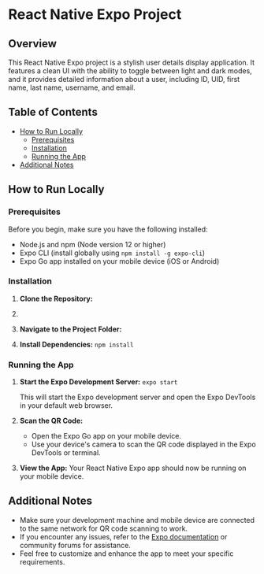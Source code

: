 # React Native Expo Project

## Overview

This React Native Expo project is a stylish user details display application. It features a clean UI with the ability to toggle between light and dark modes, and it provides detailed information about a user, including ID, UID, first name, last name, username, and email.

## Table of Contents

- [How to Run Locally](#how-to-run-locally)
  - [Prerequisites](#prerequisites)
  - [Installation](#installation)
  - [Running the App](#running-the-app)
- [Additional Notes](#additional-notes)

## How to Run Locally

### Prerequisites

Before you begin, make sure you have the following installed:

- Node.js and npm (Node version 12 or higher)
- Expo CLI (install globally using `npm install -g expo-cli`)
- Expo Go app installed on your mobile device (iOS or Android)

### Installation

1. **Clone the Repository:**
2. 
3. **Navigate to the Project Folder:**

4. **Install Dependencies:**
   `npm install`

### Running the App

1. **Start the Expo Development Server:**
   `expo start`

   This will start the Expo development server and open the Expo DevTools in your default web browser.

2. **Scan the QR Code:**
   - Open the Expo Go app on your mobile device.
   - Use your device's camera to scan the QR code displayed in the Expo DevTools or terminal.

3. **View the App:**
   Your React Native Expo app should now be running on your mobile device. 

## Additional Notes

- Make sure your development machine and mobile device are connected to the same network for QR code scanning to work.
- If you encounter any issues, refer to the [Expo documentation](https://docs.expo.dev/) or community forums for assistance.
- Feel free to customize and enhance the app to meet your specific requirements.
